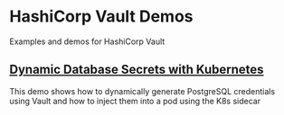 # HashiCorp Vault Demos
Examples and demos for HashiCorp Vault

## [Dynamic Database Secrets with Kubernetes](./dynamic-secrets-k8s/)

This demo shows how to dynamically generate PostgreSQL credentials using Vault and how to inject them into a pod using the K8s sidecar